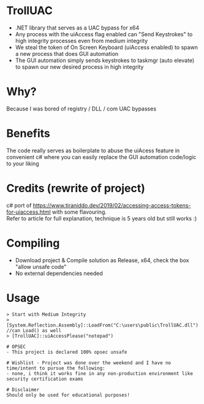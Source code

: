 # TrollUAC
- .NET library that serves as a UAC bypass for x64
- Any process with the uiAccess flag enabled can "Send Keystrokes" to high integrity processes even from medium integrity
- We steal the token of On Screen Keyboard (uiAccess enabled) to spawn a new process that does GUI automation
- The GUI automation simply sends keystrokes to taskmgr (auto elevate) to spawn our new desired process in high integrity
  
# Why?
Because I was bored of registry / DLL / com UAC bypasses

# Benefits
The code really serves as boilerplate to abuse the uiAcess feature in convenient c# where you can easily replace the GUI automation code/logic to your liking

# Credits (rewrite of project) 
c# port of https://www.tiraniddo.dev/2019/02/accessing-access-tokens-for-uiaccess.html with some flavouring.\
Refer to article for full explanation, technique is 5 years old but still works :)
       
# Compiling  
- Download project & Compile solution as Release, x64, check the box "allow unsafe code"
- No external dependencies needed
 
# Usage 
```
> Start with Medium Integrity
> [System.Reflection.Assembly]::LoadFrom("C:\users\public\TrollUAC.dll")   //can Load() as well 
> [TrollUAC]::uiAccessPlease("notepad")

# OPSEC
- This project is declared 100% opsec unsafe

# Wishlist - Project was done over the weekend and I have no time/intent to pursue the following:
- none, i think it works fine in any non-production environment like security certification exams 
  
# Disclaimer
Should only be used for educational purposes!
